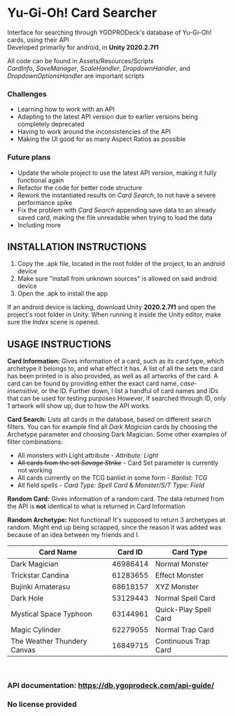 # Yu-Gi-Oh! Card Searcher

Interface for searching through YGOPRODeck's database of Yu-Gi-Oh! cards, using their API
</br>
Developed primarily for android, in **Unity 2020.2.7f1**

All code can be found in Assets/Resources/Scripts
</br>
*CardInfo*, *SaveManager*, *ScaleHandler*, *DropdownHandler*, and *DropdownOptionsHandler* are important scripts 

### Challenges
* Learning how to work with an API
* Adapting to the latest API version due to earlier versions being completely deprecated
* Having to work around the inconsistencies of the API
* Making the UI good for as many Aspect Ratios as possible

### Future plans
* Update the whole project to use the latest API version, making it fully functional again
* Refactor the code for better code structure
* Rework the instantiated results on *Card Search*, to not have a severe performance spike
* Fix the problem with *Card Search* appending save data to an already saved card, making the file unreadable when trying to load the data
* Including more

## INSTALLATION INSTRUCTIONS
1. Copy the .apk file, located in the root folder of the project, to an android device
2. Make sure "install from unknown sources" is allowed on said android device
3. Open the .apk to install the app 

If an android device is lacking, download Unity **2020.2.7f1** and open the project's root folder in Unity.
When running it inside the Unity editor, make sure the *Index* scene is opened.

## USAGE INSTRUCTIONS
**Card Information:** Gives information of a card, such as its card type, which archetype it belongs to, and what effect it has.
A list of all the sets the card has been printed in is also provided, as well as all artworks of the card.
A card can be found by providing either the exact card name, *case-insensitive*, or the ID. Further down, I list a handful of card names and IDs that can be used for testing purposes
However, if searched through ID, only 1 artwork will show up, due to how the API works.

**Card Search:** Lists all cards in the database, based on different search filters. You can for example find all *Dark Magician* cards by choosing the Archetype parameter and choosing Dark Magician.
Some other examples of filter combinations: 
* All monsters with Light attribute - *Attribute: Light*
* ~~All cards from the set *Savage Strike*~~ - Card Set parameter is currently not working
* All cards currently on the TCG banlist in some form - *Banlist: TCG*
* All field spells - *Card Type: Spell Card* & *Monster/S/T Type: Field*

**Random Card:** Gives information of a random card. The data returned from the API is **not** identical to what is returned in Card Information

**Random Archetype:** Not functional! It's supposed to return 3 archetypes at random. Might end up being scrapped, since the reason it was added was because of an idea between my friends and I.

| Card Name | Card ID | Card Type |
| --------- | :-------: | --------- |
| Dark Magician | 46986414 | Normal Monster |
| Trickstar Candina | 61283655 | Effect Monster |
| Bujinki Amaterasu | 68618157 | XYZ Monster |
| Dark Hole | 53129443 | Normal Spell Card |
| Mystical Space Typhoon | 63144961 | Quick-Play Spell Card |
| Magic Cylinder | 62279055 | Normal Trap Card |
| The Weather Thundery Canvas | 16849715 | Continuous Trap Card |

 </br>
 
### API documentation: https://db.ygoprodeck.com/api-guide/

### No license provided
